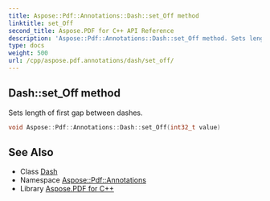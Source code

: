 ```yaml
---
title: Aspose::Pdf::Annotations::Dash::set_Off method
linktitle: set_Off
second_title: Aspose.PDF for C++ API Reference
description: 'Aspose::Pdf::Annotations::Dash::set_Off method. Sets length of first gap between dashes in C++.'
type: docs
weight: 500
url: /cpp/aspose.pdf.annotations/dash/set_off/
---
```

## Dash::set_Off method


Sets length of first gap between dashes.

```cpp
void Aspose::Pdf::Annotations::Dash::set_Off(int32_t value)
```

## See Also

* Class [Dash](../)
* Namespace [Aspose::Pdf::Annotations](../../)
* Library [Aspose.PDF for C++](../../../)
